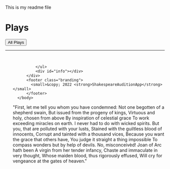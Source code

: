 This is my readme file
<!DOCTYPE html>
<html lang="en">
    <head>
        <title>Monologues</title>
        <link rel="stylesheet" href="./index.css"/>
        <script defer src="src/index.js"></script>
    </head>
      <body>
          <h1>Plays</h1>
          <button id="plays">All Plays</button>
          <hr>
          <br>
          <div id="main">
              <ul id="play-list">


              </ul>
              <div id="info"></div>
          </div>
          <footer class="branding">
            <small>&copy; 2022 <strong>ShakespeareAuditionApp</strong></small>
          </footer>
      </body>
</html>


"First, let me tell you whom you have condemned: Not one begotten of a shepherd swain, But issued from the progeny of kings, Virtuous and holy, chosen from above By inspiration of celestial grace To work exceeding miracles on earth. I never had to do with wicked spirits. But you, that are polluted with your lusts, Stained with the guiltless blood of innocents, Corrupt and tainted with a thousand vices, Because you want the grace that others have, You judge it straight a thing impossible To compass wonders but by help of devils. No, misconceivèd! Joan of Arc hath been A virgin from her tender infancy, Chaste and immaculate in very thought, Whose maiden blood, thus rigorously effused, Will cry for vengeance at the gates of heaven."